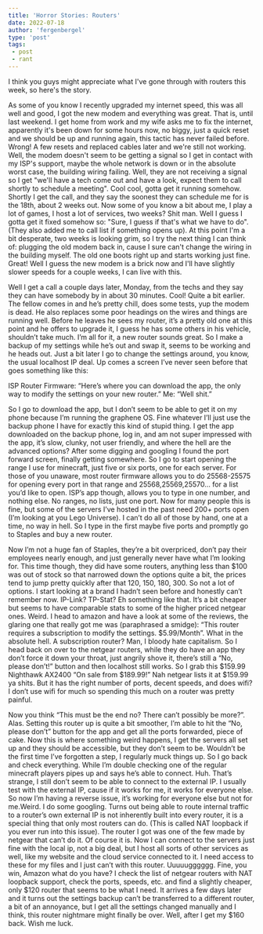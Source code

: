 ```yaml
---
title: 'Horror Stories: Routers'
date: 2022-07-18
author: 'fergenbergel'
type: 'post'
tags: 
 - post
 - rant
---
```


I think you guys might appreciate what I've gone through with routers this week, so here's the story.

As some of you know I recently upgraded my internet speed, this was all well and good, I got the new modem and everything was great. That is, until last weekend. I get home from work and my wife asks me to fix the internet, apparently it's been down for some hours now, no biggy, just a quick reset and we should be up and running again, this tactic has never failed before. Wrong! A few resets and replaced cables later and we're still not working. Well, the modem doesn't seem to be getting a signal so I get in contact with my ISP's support, maybe the whole network is down or in the absolute worst case, the building wiring failing. Well, they are not receiving a signal so I get "we'll have a tech come out and have a look, expect them to call shortly to schedule a meeting". Cool cool, gotta get it running somehow. Shortly I get the call, and they say the soonest they can schedule me for is the 18th, about 2 weeks out. Now some of you know a bit about me, I play a lot of games, I host a lot of services, two weeks? Shit man. Well I guess I gotta get it fixed somehow so: "Sure, I guess if that's what we have to do". (They also added me to call list if something opens up). At this point I'm a bit desperate, two weeks is looking grim, so I try the next thing I can think of: plugging the old modem back in, cause I sure can't change the wiring in the building myself. The old one boots right up and starts working just fine. Great! Well I guess the new modem is a brick now and I'll have slightly slower speeds for a couple weeks, I can live with this. 

Well I get a call a couple days later, Monday, from the techs and they say they can have somebody by in about 30 minutes. Cool! Quite a bit earlier. The fellow comes in and he’s pretty chill, does some tests, yup the modem is dead. He also replaces some poor headings on the wires and things are running well. Before he leaves he sees my router, it’s a pretty old one at this point and he offers to upgrade it, I guess he has some others in his vehicle, shouldn’t take much. I’m all for it, a new router sounds great. So I make a backup of my settings while he’s out and swap it, seems to be working and he heads out. Just a bit later I go to change the settings around, you know, the usual localhost IP deal. Up comes a screen I’ve never seen before that goes something like this:

ISP Router Firmware: “Here’s where you can download the app, the only way to modify the settings on your new router.”
Me: “Well shit.”

So I go to download the app, but I don’t seem to be able to get it on my phone because I’m running the graphene OS. Fine whatever I’ll just use the backup phone I have for exactly this kind of stupid thing. I get the app downloaded on the backup phone, log in, and am not super impressed with the app, it’s slow, clunky, not user friendly, and where the hell are the advanced options? After some digging and googling I found the port forward screen, finally getting somewhere. So I go to start opening the range I use for minecraft, just five or six ports, one for each server. For those of you unaware, most router firmware allows you to do 25568-25575 for opening every port in that range and 25568,25569,25570… for a list you’d like to open. ISP’s app though, allows you to type in one number, and nothing else. No ranges, no lists, just one port. Now for many people this is fine, but some of the servers I’ve hosted in the past need 200+ ports open (I’m looking at you Lego Universe). I can’t do all of those by hand, one at a time, no way in hell. So I type in the first maybe five ports and promptly go to Staples and buy a new router.

Now I’m not a huge fan of Staples, they’re a bit overpriced, don’t pay their employees nearly enough, and just generally never have what I’m looking for. This time though, they did have some routers, anything less than $100 was out of stock so that narrowed down the options quite a bit, the prices tend to jump pretty quickly after that 120, 150, 180, 300. So not a lot of options. I start looking at a brand I hadn’t seen before and honestly can’t remember now. IP-Link? TP-Stat? Eh something like that. It’s a bit cheaper but seems to have comparable stats to some of the higher priced netgear ones. Weird. I head to amazon and have a look at some of the reviews, the glaring one that really got me was (paraphrased a smidge): “This router requires a subscription to modify the settings. $5.99/Month”. What in the absolute hell. A subscription router? Man, I bloody hate capitalism. So I head back on over to the netgear routers, while they do have an app they don’t force it down your throat, just angrily shove it, there’s still a “No, please don’t!” button and then localhost still works. So I grab this $159.99 Nighthawk AX2400 “On sale from $189.99!” Nah netgear lists it at $159.99 ya shits. But it has the right number of ports, decent speeds, and does wifi? I don’t use wifi for much so spending this much on a router was pretty painful.

Now you think “This must be the end no? There can’t possibly be more?”. Alas. Setting this router up is quite a bit smoother, I’m able to hit the “No, please don’t” button for the app and get all the ports forwarded, piece of cake. Now this is where something weird happens, I get the servers all set up and they should be accessible, but they don’t seem to be. Wouldn’t be the first time I’ve forgotten a step, I regularly muck things up. So I go back and check everything. While I’m double checking one of the regular minecraft players pipes up and says he’s able to connect. Huh. That’s strange, I still don’t seem to be able to connect to the external IP. I usually test with the external IP, cause if it works for me, it works for everyone else. So now I’m having a reverse issue, it’s working for everyone else but not for me.Weird. I do some googling. Turns out being able to route internal traffic to a router’s own external IP is not inherently built into every router, it is a special thing that only most routers can do. (This is called NAT loopback if you ever run into this issue). The router I got was one of the few made by netgear that can’t do it. Of course it is. Now I can connect to the servers just fine with the local ip, not a big deal, but I host all sorts of other services as well, like my website and the cloud service connected to it. I need access to these for my files and I just can’t with this router. Uuuuugggggg. Fine, you win, Amazon what do you have? I check the list of netgear routers with NAT loopback support, check the ports, speeds, etc. and find a slightly cheaper, only $120 router that seems to be what I need. It arrives a few days later and it turns out the settings backup can’t be transferred to a different router, a bit of an annoyance, but I get all the settings changed manually and I think, this router nightmare might finally be over. Well, after I get my $160 back. Wish me luck.
